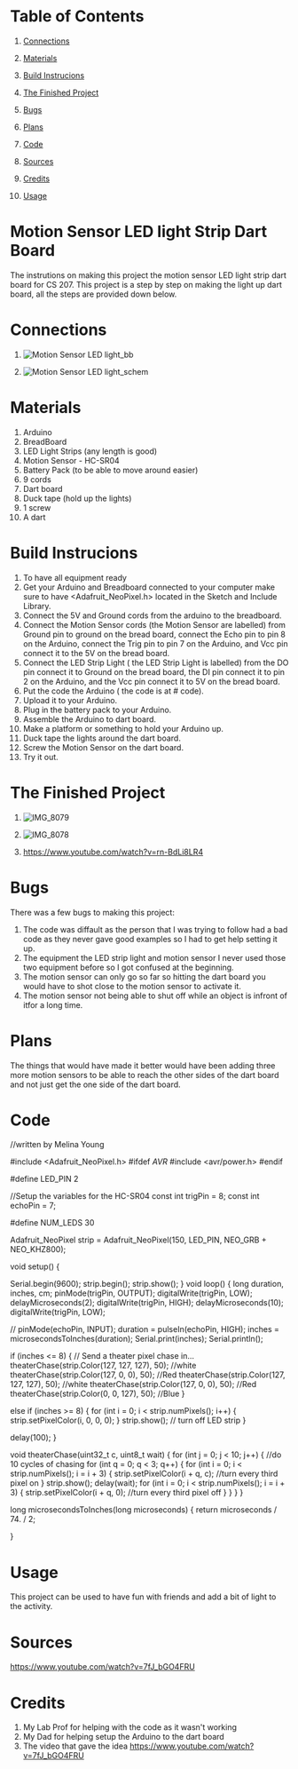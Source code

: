  # Table of Contents
 
1. [Connections](#Connections)
 
 2. [Materials](#Materials)

3. [Build Instrucions](#BuildInstrucions)
 
4. [The Finished Project](#TheFinishedProject)

5. [Bugs](#Bugs)

 6. [Plans](#Plans)

 7. [Code](#Code)

 8. [Sources](#Sources)
 
 9. [Credits](#Credits)

 10. [Usage](#Usage) 
 
 
  # Motion Sensor LED light Strip Dart Board 
 
 The instrutions on making this project the motion sensor LED light strip dart board for CS 207. This project is a step by step on making the light up dart board, all the steps are provided down below.  

# Connections
1. ![Motion Sensor LED light_bb](https://user-images.githubusercontent.com/79604213/114316351-655e2880-9ac0-11eb-8b34-af85bee5b271.jpg)



2. ![Motion Sensor LED light_schem](https://user-images.githubusercontent.com/79604213/114316425-c554cf00-9ac0-11eb-97f9-64324b35567e.jpg)



# Materials

1. Arduino
2. BreadBoard
3. LED Light Strips (any length is good)
4. Motion Sensor - HC-SR04
5. Battery Pack (to be able to move around easier)
6. 9 cords
7. Dart board
8. Duck tape (hold up the lights)
9. 1 screw
10. A dart 


# Build Instrucions 

 1. To have all equipment ready
 2. Get your Arduino and Breadboard connected to your computer make sure to have <Adafruit_NeoPixel.h> located in the Sketch and Include Library.
 3. Connect the 5V and Ground cords from the arduino to the breadboard.
 4. Connect the Motion Sensor cords (the Motion Sensor are labelled) from Ground pin to ground on the bread board, connect the Echo pin to pin 8 on the Arduino, connect the Trig pin to pin 7 on the Arduino, and Vcc pin connect it to the 5V on the bread board.
 5. Connect the LED Strip Light ( the LED Strip Light is labelled) from the DO pin connect it to Ground on the bread board, the DI pin connect it to pin 2 on the Arduino, and the Vcc pin connect it to 5V on the bread board.
 6. Put the code the Arduino ( the code is at # code).
7. Upload it to your Arduino.
 8. Plug in the battery pack to your Arduino.
 9. Assemble the Arduino to dart board.
 10.  Make a platform or something to hold your Arduino up.
 11. Duck tape the lights around the dart board.
 12. Screw the Motion Sensor on the dart board.
 13. Try it out.





# The Finished Project
1. ![IMG_8079](https://user-images.githubusercontent.com/79604213/114316661-ae62ac80-9ac1-11eb-9325-913dd6ee87a6.JPG)


2. ![IMG_8078](https://user-images.githubusercontent.com/79604213/114316664-b15d9d00-9ac1-11eb-8040-4467c226a3d3.JPG)


3. https://www.youtube.com/watch?v=rn-BdLi8LR4






# Bugs

There was a few bugs to making this project: 

1. The code was diffault as the person that I was trying to follow had a bad code as they never gave good examples so I had to get help setting it up.
2. The equipment the LED strip light and motion sensor I never used those two equipment before so I got confused at the beginning.
3. The motion sensor can only go so far so hitting the dart board you would have to shot close to the motion sensor to activate it.
4. The motion sensor not being able to shut off while an object is infront of itfor a long time.

# Plans
The things that would have made it better would have been adding three more motion sensors to be able to reach the other sides of the dart board and not just get the one side of the dart board.


# Code

//written by Melina Young

#include <Adafruit_NeoPixel.h>
#ifdef _AVR_
#include <avr/power.h>
#endif

#define LED_PIN 2

//Setup the variables for the HC-SR04
const int trigPin = 8;
const int echoPin = 7;

#define NUM_LEDS 30



Adafruit_NeoPixel strip = Adafruit_NeoPixel(150, LED_PIN, NEO_GRB + NEO_KHZ800);

void setup() {

  Serial.begin(9600);
  strip.begin();
  strip.show();
}
void loop()
{ long duration, inches, cm;
  pinMode(trigPin, OUTPUT);
  digitalWrite(trigPin, LOW);
  delayMicroseconds(2);
  digitalWrite(trigPin, HIGH);
  delayMicroseconds(10);
  digitalWrite(trigPin, LOW);

  //
  pinMode(echoPin, INPUT);
  duration = pulseIn(echoPin, HIGH);
  inches = microsecondsToInches(duration);
  Serial.print(inches);
  Serial.println();

  if (inches <= 8) {
    // Send a theater pixel chase in...
    theaterChase(strip.Color(127, 127, 127), 50); //white
    theaterChase(strip.Color(127, 0, 0), 50); //Red
    theaterChase(strip.Color(127, 127, 127), 50); //white
    theaterChase(strip.Color(127, 0, 0), 50); //Red
    theaterChase(strip.Color(0, 0, 127), 50); //Blue
  }

  else if (inches >= 8) {
    for (int i = 0; i < strip.numPixels();
         i++) {
      strip.setPixelColor(i, 0, 0, 0);
    }
    strip.show(); // turn off LED strip
  }

  delay(100);
}

void theaterChase(uint32_t c, uint8_t wait)
{
  for (int j = 0; j < 10; j++) { //do 10 cycles of chasing
    for (int q = 0; q < 3; q++) {
      for (int i = 0; i < strip.numPixels(); i = i + 3) {
        strip.setPixelColor(i + q, c); //turn every third pixel on
      }
      strip.show();
      delay(wait);
      for (int i = 0; i < strip.numPixels(); i = i + 3) {
        strip.setPixelColor(i + q, 0); //turn every third pixel off
      }
    }
  }
}


long microsecondsToInches(long microseconds)
{
  return microseconds / 74. / 2;

}

# Usage 
This project can be used to have fun with friends and add a bit of light to the activity.



# Sources
https://www.youtube.com/watch?v=7fJ_bGO4FRU 


# Credits
1. My Lab Prof for helping with the code as it wasn't working 
2. My Dad for helping setup the Arduino to the dart board
3. The video that gave the idea https://www.youtube.com/watch?v=7fJ_bGO4FRU 

